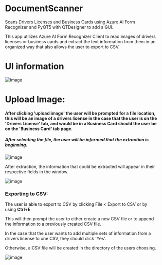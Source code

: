 # DocumentScanner
Scans Drivers Licenses and Business Cards using Azure AI Form Recognizer and PyQT5 with QTDesigner to add a GUI.


This app utilizes Azure AI Form Recognizer Client to read images of drivers licenses or business cards and extract the text information from them in an organized way that also allows the user to export to CSV.


# UI information

![image](https://user-images.githubusercontent.com/69426533/133862469-049e412e-a25d-425a-a3bf-c46d40a2a841.png)


# Upload Image:

#### After clicking 'upload image' the user will be prompted for a file location, this will be an image of a drivers license in the case that the user is on the 'Drivers License' tab, and would be in a Business Card should the user be on the 'Business Card' tab page.

##### After selecting the file, the user will be informed that the extraction is beginning.

![image](https://user-images.githubusercontent.com/69426533/133862542-aea22275-f2e3-4883-88aa-9ce712e9d2f5.png)


After extraction, the information that could be extracted will appear in their respective fields in the window.

![image](https://user-images.githubusercontent.com/69426533/133862610-58ae7210-ff28-4392-be39-ce2fa02d0fa3.png)



### Exporting to CSV:

The user is able to export to CSV by clicking File < Export to CSV or by using **Ctrl+E**

This will then prompt the user to either create a new CSV file or to append the information to a previously created CSV file.

In the case that the user wants to add multiple sets of information from a drivers license to one CSV, they should click 'Yes'.

Otherwise, a CSV file will be created in the directory of the users choosing.

![image](https://user-images.githubusercontent.com/69426533/133862684-74ec0b76-5fd3-4aeb-94a8-9291376a1dbf.png)


